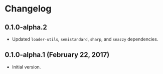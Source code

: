# Changelog

## 0.1.0-alpha.2
* Updated `loader-utils`, `semistandard`, `sharp`, and `snazzy` dependencies.

## 0.1.0-alpha.1 (February 22, 2017)
* Initial version.